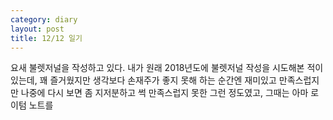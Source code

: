 ```yaml
---
category: diary
layout: post
title: 12/12 일기
---
```


요새 불렛저널을 작성하고 있다.
내가 원래 2018년도에 불렛저널 작성을 시도해본 적이 있는데, 꽤 즐거웠지만 생각보다 손재주가 좋지 못해 하는 순간엔 재미있고 만족스럽지만 나중에 다시 보면 좀 지저분하고 썩 만족스럽지 못한 그런 정도였고, 그때는 아마 로이텀 노트를
